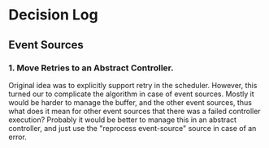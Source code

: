 # Decision Log


## Event Sources

### 1. Move Retries to an Abstract Controller.
 
Original idea was to explicitly support retry in the scheduler. However, this turned our to complicate the algorithm
in case of event sources. Mostly it would be harder to manage the buffer, and the other event sources, thus what
does it mean for other event sources that there was a failed controller execution? Probably it would be better to
manage this in an abstract controller, and just use the "reprocess event-source" source in case of an error. 
        